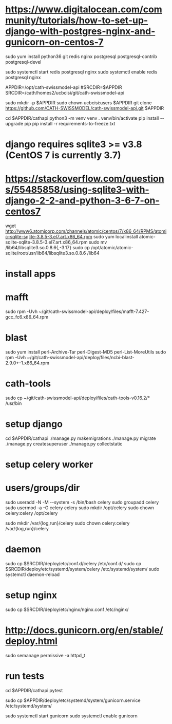 
# https://www.digitalocean.com/community/tutorials/how-to-set-up-django-with-postgres-nginx-and-gunicorn-on-centos-7

sudo yum install python36 git redis nginx postgresql  postgresql-contrib postgresql-devel

sudo systemctl start redis postgresql nginx
sudo systemctl enable redis postgresql nginx

APPDIR=/opt/cath-swissmodel-api
#SRCDIR=$APPDIR
SRCDIR=/cath/homes2/ucbcisi/git/cath-swissmodel-api

sudo mkdir -p $APPDIR
sudo chown ucbcisi:users $APPDIR
git clone https://github.com/CATH-SWISSMODEL/cath-swissmodel-api.git $APPDIR

cd $APPDIR/cathapi
python3 -m venv venv
. venv/bin/activate
pip install --upgrade pip
pip install -r requirements-to-freeze.txt

# django requires sqlite3 >= v3.8 (CentOS 7 is currently 3.7)
# https://stackoverflow.com/questions/55485858/using-sqlite3-with-django-2-2-and-python-3-6-7-on-centos7
wget http://www6.atomicorp.com/channels/atomic/centos/7/x86_64/RPMS/atomic-sqlite-sqlite-3.8.5-3.el7.art.x86_64.rpm
sudo yum localinstall atomic-sqlite-sqlite-3.8.5-3.el7.art.x86_64.rpm
sudo mv /lib64/libsqlite3.so.0.8.6{,-3.17}
sudo cp /opt/atomic/atomic-sqlite/root/usr/lib64/libsqlite3.so.0.8.6 /lib64

# install apps
# mafft
sudo rpm -Uvh ~/git/cath-swissmodel-api/deploy/files/mafft-7.427-gcc_fc6.x86_64.rpm
# blast
sudo yum install perl-Archive-Tar perl-Digest-MD5 perl-List-MoreUtils
sudo rpm -Uvh ~/git/cath-swissmodel-api/deploy/files/ncbi-blast-2.9.0+-1.x86_64.rpm
# cath-tools
sudo cp ~/git/cath-swissmodel-api/deploy/files/cath-tools-v0.16.2/* /usr/bin

# setup django
cd $APPDIR/cathapi
./manage.py makemigrations
./manage.py migrate
./manage.py createsuperuser
./manage.py collectstatic

# setup celery worker
# users/groups/dir
sudo useradd -N -M --system -s /bin/bash celery
sudo groupadd celery
sudo usermod -a -G celery celery
sudo mkdir /opt/celery
sudo chown celery:celery /opt/celery

sudo mkdir /var/{log,run}/celery
sudo chown celery:celery /var/{log,run}/celery

# daemon
sudo cp $SRCDIR/deploy/etc/conf.d/celery /etc/conf.d/
sudo cp $SRCDIR/deploy/etc/systemd/system/celery /etc/systemd/system/
sudo systemctl daemon-reload


# setup nginx
sudo cp $SRCDIR/deploy/etc/nginx/nginx.conf /etc/nginx/

# http://docs.gunicorn.org/en/stable/deploy.html


sudo semanage permissive -a httpd_t


# run tests
cd $APPDIR/cathapi
pytest


sudo cp $APPDIR/deploy/etc/systemd/system/gunicorn.service /etc/systemd/system/

sudo systemctl start gunicorn
sudo systemctl enable gunicorn
